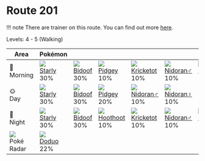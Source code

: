 # Route 201

!!! note
    There are trainer on this route. You can find out more [here](../../trainer_changes/route_201/).

Levels: 4 - 5 (Walking)

Area                           | Pokémon                          | &nbsp;                           | &nbsp;                           | &nbsp;                           | &nbsp;                           | &nbsp;
---                            | ---                              | ---                              | ---                              | ---                              | ---                              | ---
🌅<br>Morning                   | ![][396]<br> [Starly]<br> 30%   | ![][399]<br> [Bidoof]<br> 30%   | ![][016]<br> [Pidgey]<br> 10%   | ![][401]<br> [Kricketot]<br> 10%| ![][032]<br> [Nidoran♂]<br> 10% | ![][029]<br> [Nidoran♀]<br> 10%
🌞<br>Day                       | ![][396]<br> [Starly]<br> 30%   | ![][399]<br> [Bidoof]<br> 30%   | ![][016]<br> [Pidgey]<br> 20%   | ![][032]<br> [Nidoran♂]<br> 10% | ![][029]<br> [Nidoran♀]<br> 10%
🌙<br>Night                     | ![][396]<br> [Starly]<br> 30%   | ![][399]<br> [Bidoof]<br> 30%   | ![][163]<br> [Hoothoot]<br> 10% | ![][401]<br> [Kricketot]<br> 10%| ![][032]<br> [Nidoran♂]<br> 10% | ![][029]<br> [Nidoran♀]<br> 10%
![][poke-radar]<br> Poké Radar | ![][084]<br> [Doduo]<br> 22%


[Pidgey]: ../../pokemon_changes/016/
[Nidoran♀]: ../../pokemon_changes/029/
[Nidoran♂]: ../../pokemon_changes/032/
[Doduo]: ../../pokemon_changes/084/
[Hoothoot]: ../../pokemon_changes/163/
[Starly]: ../../pokemon_changes/396/
[Bidoof]: ../../pokemon_changes/399/
[Kricketot]: ../../pokemon_changes/401/
[poke-radar]: ../img/items/poke-radar.png
[016]: ../img/pokemon/016.png
[029]: ../img/pokemon/029.png
[032]: ../img/pokemon/032.png
[084]: ../img/pokemon/084.png
[163]: ../img/pokemon/163.png
[396]: ../img/pokemon/396.png
[399]: ../img/pokemon/399.png
[401]: ../img/pokemon/401.png
